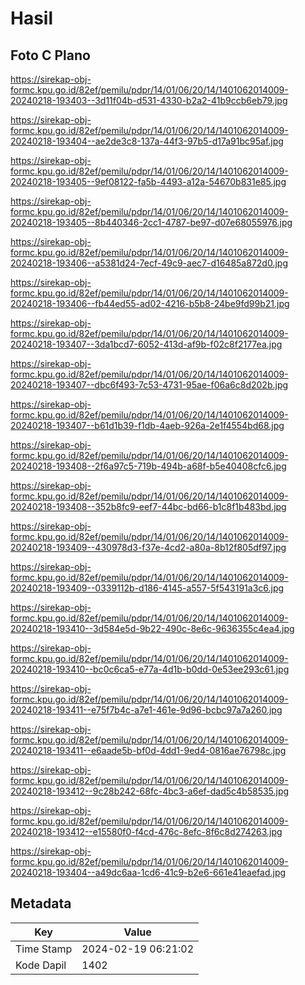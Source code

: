 # Hasil

## Foto C Plano

https://sirekap-obj-formc.kpu.go.id/82ef/pemilu/pdpr/14/01/06/20/14/1401062014009-20240218-193403--3d11f04b-d531-4330-b2a2-41b9ccb6eb79.jpg

https://sirekap-obj-formc.kpu.go.id/82ef/pemilu/pdpr/14/01/06/20/14/1401062014009-20240218-193404--ae2de3c8-137a-44f3-97b5-d17a91bc95af.jpg

https://sirekap-obj-formc.kpu.go.id/82ef/pemilu/pdpr/14/01/06/20/14/1401062014009-20240218-193405--9ef08122-fa5b-4493-a12a-54670b831e85.jpg

https://sirekap-obj-formc.kpu.go.id/82ef/pemilu/pdpr/14/01/06/20/14/1401062014009-20240218-193405--8b440346-2cc1-4787-be97-d07e68055976.jpg

https://sirekap-obj-formc.kpu.go.id/82ef/pemilu/pdpr/14/01/06/20/14/1401062014009-20240218-193406--a5381d24-7ecf-49c9-aec7-d16485a872d0.jpg

https://sirekap-obj-formc.kpu.go.id/82ef/pemilu/pdpr/14/01/06/20/14/1401062014009-20240218-193406--fb44ed55-ad02-4216-b5b8-24be9fd99b21.jpg

https://sirekap-obj-formc.kpu.go.id/82ef/pemilu/pdpr/14/01/06/20/14/1401062014009-20240218-193407--3da1bcd7-6052-413d-af9b-f02c8f2177ea.jpg

https://sirekap-obj-formc.kpu.go.id/82ef/pemilu/pdpr/14/01/06/20/14/1401062014009-20240218-193407--dbc6f493-7c53-4731-95ae-f06a6c8d202b.jpg

https://sirekap-obj-formc.kpu.go.id/82ef/pemilu/pdpr/14/01/06/20/14/1401062014009-20240218-193407--b61d1b39-f1db-4aeb-926a-2e1f4554bd68.jpg

https://sirekap-obj-formc.kpu.go.id/82ef/pemilu/pdpr/14/01/06/20/14/1401062014009-20240218-193408--2f6a97c5-719b-494b-a68f-b5e40408cfc6.jpg

https://sirekap-obj-formc.kpu.go.id/82ef/pemilu/pdpr/14/01/06/20/14/1401062014009-20240218-193408--352b8fc9-eef7-44bc-bd66-b1c8f1b483bd.jpg

https://sirekap-obj-formc.kpu.go.id/82ef/pemilu/pdpr/14/01/06/20/14/1401062014009-20240218-193409--430978d3-f37e-4cd2-a80a-8b12f805df97.jpg

https://sirekap-obj-formc.kpu.go.id/82ef/pemilu/pdpr/14/01/06/20/14/1401062014009-20240218-193409--0339112b-d186-4145-a557-5f543191a3c6.jpg

https://sirekap-obj-formc.kpu.go.id/82ef/pemilu/pdpr/14/01/06/20/14/1401062014009-20240218-193410--3d584e5d-9b22-490c-8e6c-9636355c4ea4.jpg

https://sirekap-obj-formc.kpu.go.id/82ef/pemilu/pdpr/14/01/06/20/14/1401062014009-20240218-193410--bc0c6ca5-e77a-4d1b-b0dd-0e53ee293c61.jpg

https://sirekap-obj-formc.kpu.go.id/82ef/pemilu/pdpr/14/01/06/20/14/1401062014009-20240218-193411--e75f7b4c-a7e1-461e-9d96-bcbc97a7a260.jpg

https://sirekap-obj-formc.kpu.go.id/82ef/pemilu/pdpr/14/01/06/20/14/1401062014009-20240218-193411--e6aade5b-bf0d-4dd1-9ed4-0816ae76798c.jpg

https://sirekap-obj-formc.kpu.go.id/82ef/pemilu/pdpr/14/01/06/20/14/1401062014009-20240218-193412--9c28b242-68fc-4bc3-a6ef-dad5c4b58535.jpg

https://sirekap-obj-formc.kpu.go.id/82ef/pemilu/pdpr/14/01/06/20/14/1401062014009-20240218-193412--e15580f0-f4cd-476c-8efc-8f6c8d274263.jpg

https://sirekap-obj-formc.kpu.go.id/82ef/pemilu/pdpr/14/01/06/20/14/1401062014009-20240218-193404--a49dc6aa-1cd6-41c9-b2e6-661e41eaefad.jpg


## Metadata

| Key        | Value               |
| ---------- | ------------------- |
| Time Stamp | 2024-02-19 06:21:02 |
| Kode Dapil | 1402                |



